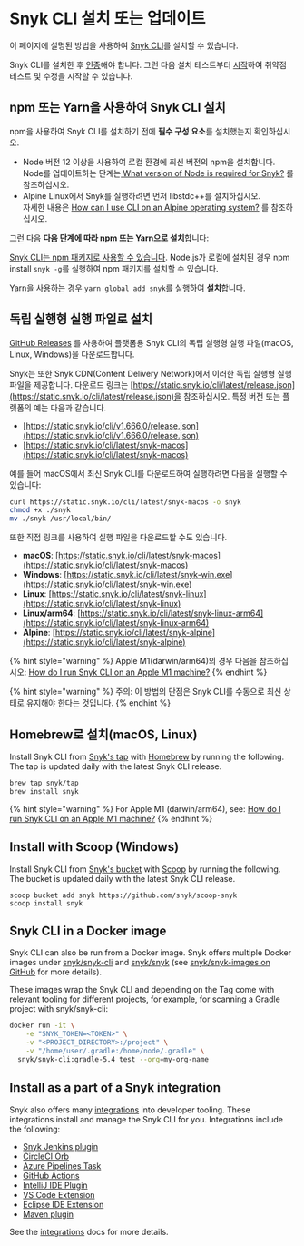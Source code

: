 # Snyk CLI 설치 또는 업데이트

이 페이지에 설명된 방법을 사용하여 [Snyk CLI](./)를 설치할 수 있습니다.

Snyk CLI를 설치한 후 [인증](cli-command/undefined.md)해야 합니다. 그런 다음 설치 테스트부터 [시작](cli.md)하여 취약점 테스트 및 수정을 시작할 수 있습니다.

## npm 또는 Yarn을 사용하여 Snyk CLI 설치

npm을 사용하여 Snyk CLI를 설치하기 전에 **필수 구성 요소**를 설치했는지 확인하십시오.

* Node 버전 12 이상을 사용하여 로컬 환경에 최신 버전의 npm을 설치합니다.\
  Node를 업데이트하는 단계는[ What version of Node is required for Snyk?](https://support.snyk.io/hc/en-us/articles/360004183317-What-version-of-Node-is-required-for-Snyk-) 를 참조하십시오.
* Alpine Linux에서 Snyk를 실행하려면 먼저 libstdc++를 설치하십시오.\
  자세한 내용은 [How can I use CLI on an Alpine operating system?](https://support.snyk.io/hc/en-us/articles/360001929038) 를 참조하십시오.

그런 다음 **다음 단계에 따라 npm 또는 Yarn으로 설치**합니다:

[Snyk CLI는 npm 패키지로 사용할 수 있습니다](https://www.npmjs.com/package/snyk). Node.js가 로컬에 설치된 경우 npm install `snyk -g`를 실행하여 npm 패키지를 설치할 수 있습니다.

Yarn을 사용하는 경우 `yarn global add snyk`를 실행하여 **설치**합니다.

## 독립 실행형 실행 파일로 설치

[GitHub Releases](https://github.com/snyk/snyk/releases) 를 사용하여 플랫폼용 Snyk CLI의 독립 실행형 실행 파일(macOS, Linux, Windows)을 다운로드합니다.

Snyk는 또한 Snyk CDN(Content Delivery Network)에서 이러한 독립 실행형 실행 파일을 제공합니다. 다운로드 링크는 [https://static.snyk.io/cli/latest/release.json](https://static.snyk.io/cli/latest/release.json)을 참조하십시오. 특정 버전 또는 플랫폼의 예는 다음과 같습니다.

* [https://static.snyk.io/cli/v1.666.0/release.json](https://static.snyk.io/cli/v1.666.0/release.json)
* [https://static.snyk.io/cli/latest/snyk-macos](https://static.snyk.io/cli/latest/snyk-macos)

예를 들어 macOS에서 최신 Snyk CLI를 다운로드하여 실행하려면 다음을 실행할 수 있습니다:

```bash
curl https://static.snyk.io/cli/latest/snyk-macos -o snyk
chmod +x ./snyk
mv ./snyk /usr/local/bin/
```

또한 직접 링크를 사용하여 실행 파일을 다운로드할 수도 있습니다.

* **macOS**: [https://static.snyk.io/cli/latest/snyk-macos](https://static.snyk.io/cli/latest/snyk-macos)
* **Windows**: [https://static.snyk.io/cli/latest/snyk-win.exe](https://static.snyk.io/cli/latest/snyk-win.exe)
* **Linux**: [https://static.snyk.io/cli/latest/snyk-linux](https://static.snyk.io/cli/latest/snyk-linux)
* **Linux/arm64**: [https://static.snyk.io/cli/latest/snyk-linux-arm64](https://static.snyk.io/cli/latest/snyk-linux-arm64)
* **Alpine**: [https://static.snyk.io/cli/latest/snyk-alpine](https://static.snyk.io/cli/latest/snyk-alpine)

{% hint style="warning" %}
Apple M1(darwin/arm64)의 경우 다음을 참조하십시오: [How do I run Snyk CLI on an Apple M1 machine?](https://support.snyk.io/hc/en-us/articles/5022278090397)
{% endhint %}

{% hint style="warning" %}
주의: 이 방법의 단점은 Snyk CLI를 수동으로 최신 상태로 유지해야 한다는 것입니다.
{% endhint %}

## Homebrew로 설치(macOS, Linux)

Install Snyk CLI from [Snyk's tap](https://github.com/snyk/homebrew-tap) with [Homebrew](https://brew.sh) by running the following. The tap is updated daily with the latest Snyk CLI release.

```bash
brew tap snyk/tap
brew install snyk
```

{% hint style="warning" %}
For Apple M1 (darwin/arm64), see: [How do I run Snyk CLI on an Apple M1 machine?](https://support.snyk.io/hc/en-us/articles/5022278090397)
{% endhint %}

## Install with Scoop (Windows)

Install Snyk CLI from [Snyk's bucket](https://github.com/snyk/scoop-snyk) with [Scoop](https://scoop.sh) by running the following. The bucket is updated daily with the latest Snyk CLI release.

```
scoop bucket add snyk https://github.com/snyk/scoop-snyk
scoop install snyk
```

## Snyk CLI in a Docker image

Snyk CLI can also be run from a Docker image. Snyk offers multiple Docker images under [snyk/snyk-cli](https://hub.docker.com/r/snyk/snyk-cli) and [snyk/snyk](https://hub.docker.com/r/snyk/snyk) (see [snyk/snyk-images on GitHub](https://github.com/snyk/snyk-images) for more details).

These images wrap the Snyk CLI and depending on the Tag come with relevant tooling for different projects, for example, for scanning a Gradle project with snyk/snyk-cli:

```bash
docker run -it \
    -e "SNYK_TOKEN=<TOKEN>" \
    -v "<PROJECT_DIRECTORY>:/project" \
    -v "/home/user/.gradle:/home/node/.gradle" \
  snyk/snyk-cli:gradle-5.4 test --org=my-org-name
```

## Install as a part of a Snyk integration

Snyk also offers many [integrations](broken-reference) into developer tooling. These integrations install and manage the Snyk CLI for you. Integrations include the following:

* [Snyk Jenkins plugin](https://github.com/jenkinsci/snyk-security-scanner-plugin)
* [CircleCI Orb](https://github.com/snyk/snyk-orb)
* [Azure Pipelines Task](https://github.com/snyk/snyk-azure-pipelines-task)
* [GitHub Actions](https://github.com/snyk/actions)
* [IntelliJ IDE Plugin](https://github.com/snyk/snyk-intellij-plugin)
* [VS Code Extension](https://marketplace.visualstudio.com/items?itemName=snyk-security.snyk-vulnerability-scanner)
* [Eclipse IDE Extension](https://github.com/snyk/snyk-eclipse-plugin)
* [Maven plugin](https://github.com/snyk/snyk-maven-plugin)

See the [integrations](broken-reference) docs for more details.
